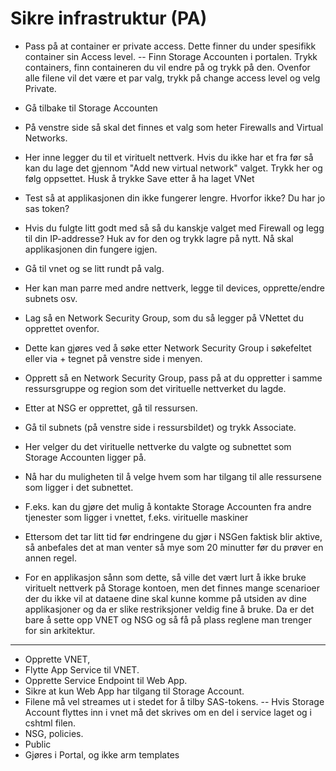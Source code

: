 # Sikre infrastruktur (PA)

- Pass på at container er private access. Dette finner du under spesifikk container sin Access level.
-- Finn Storage Accounten i portalen. Trykk containers, finn containeren du vil endre på og trykk på den. Ovenfor alle filene vil det være et par valg, trykk på change access level og velg Private.
- Gå tilbake til Storage Accounten
- På venstre side så skal det finnes et valg som heter Firewalls and Virtual Networks.
- Her inne legger du til et virituelt nettverk. Hvis du ikke har et fra før så kan du lage det gjennom "Add new virtual network" valget. Trykk her og følg oppsettet. Husk å trykke Save etter å ha laget VNet
- Test så at applikasjonen din ikke fungerer lengre. Hvorfor ikke? Du har jo sas token?
- Hvis du fulgte litt godt med så så du kanskje valget med Firewall og legg til din IP-addresse? Huk av for den og trykk lagre på nytt. Nå skal applikasjonen din fungere igjen.

- Gå til vnet og se litt rundt på valg.
- Her kan man parre med andre nettverk, legge til devices, opprette/endre subnets osv.
- Lag så en Network Security Group, som du så legger på VNettet du opprettet ovenfor.
- Dette kan gjøres ved å søke etter Network Security Group i søkefeltet eller via + tegnet på venstre side i menyen.
- Opprett så en Network Security Group, pass på at du oppretter i samme ressursgruppe og region som det virituelle nettverket du lagde. 
- Etter at NSG er opprettet, gå til ressursen.
- Gå til subnets (på venstre side i ressursbildet) og trykk Associate.
- Her velger du det virituelle nettverke du valgte og subnettet som Storage Accounten ligger på.
- Nå har du muligheten til å velge hvem som har tilgang til alle ressursene som ligger i det subnettet.
- F.eks. kan du gjøre det mulig å kontakte Storage Accounten fra andre tjenester som ligger i vnettet, f.eks. virituelle maskiner
- Ettersom det tar litt tid før endringene du gjør i NSGen faktisk blir aktive, så anbefales det at man venter så mye som 20 minutter før du prøver en annen regel.
- For en applikasjon sånn som dette, så ville det vært lurt å ikke bruke virituelt nettverk på Storage kontoen, men det finnes mange scenarioer der du ikke vil at dataene dine skal kunne komme på utsiden av dine applikasjoner og da er slike restriksjoner veldig fine å bruke. Da er det bare å sette opp VNET og NSG og så få på plass reglene man trenger for sin arkitektur.




----------------------------------------------- 
- Opprette VNET,
- Flytte App Service til VNET.
- Opprette Service Endpoint til Web App.
- Sikre at kun Web App har tilgang til Storage Account.
- Filene må vel streames ut i stedet for å tilby SAS-tokens.
-- Hvis Storage Account flyttes inn i vnet må det skrives om en del i service laget og i cshtml filen.
- NSG, policies.
- Public
- Gjøres i Portal, og ikke arm templates



